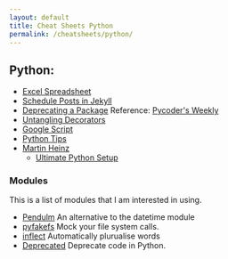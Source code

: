 ```yaml
---
layout: default
title: Cheat Sheets Python
permalink: /cheatsheets/python/
---
```


## Python:
  - [Excel Spreadsheet](https://www.marsja.se/your-guide-to-reading-excel-xlsx-files-in-python/?amp)
  - [Schedule Posts in Jekyll](https://alxmjo.com/2017/05/30/how-to-schedule-posts-with-jekyll/)
  - [Deprecating a Package](https://www.dampfkraft.com/code/how-to-deprecate-a-pypi-package.html) Reference: [Pycoder's Weekly](https://pycoders.com/issues/421)
  - [Untangling Decorators](https://rednafi.github.io/digressions/python/2020/05/13/python-decorators.html)
  - [Google Script](https://medium.com/@jsarafajr/google-apps-script-without-pain-or-success-story-of-atlassian-cloud-for-gmail-6cd99ba40de0)
  - [Python Tips](https://book.pythontips.com/en/latest/)
  - [Martin Heinz](https://martinheinz.dev)
    - [Ultimate Python Setup](https://martinheinz.dev/blog/14)

### Modules
This is a list of modules that I am interested in using.
  - [Pendulm](https://pendulum.eustace.io)
    An alternative to the datetime module
  - [pyfakefs](https://pypi.org/project/pyfakefs/)
    Mock your file system calls.
  - [inflect](https://pypi.org/project/inflect/)
    Automatically plurualise words
  - [Deprecated](https://pypi.org/project/Deprecated/)
    Deprecate code in Python.
